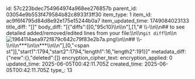 id: 57c223bdec754964974a968ee276857b
parent_id: 03054e9b553f479584b82c8933f3ff30
item_type: 1
item_id: ac9f6f4795d84d8e92e175e15244b0a7
item_updated_time: 1749084023133
title_diff: "[]"
body_diff: "[{\"diffs\":[[0,\"95c10)\\\n\\\n\"],[1,\"# \\\\-\\\n\\\n## to see detailed added/removed/edited lines from your file:\\\n\\\n`git diff`\\\n\\\n![1964114aea972f879c642c79f83e2b7a.png](:/ef66f41fcf164f728cd147bf533763a0)\\\n\\\n## \\\\-\\\n\\\n***\\\n\\\n***\\\n\\\n\"],[0,\"<span st\"]],\"start1\":1794,\"start2\":1794,\"length1\":16,\"length2\":191}]"
metadata_diff: {"new":{},"deleted":[]}
encryption_cipher_text: 
encryption_applied: 0
updated_time: 2025-06-05T00:42:11.705Z
created_time: 2025-06-05T00:42:11.705Z
type_: 13